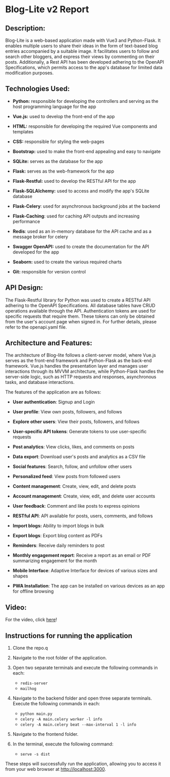 # Blog-Lite v2 Report

## Description:

Blog-Lite is a web-based application made with Vue3 and Python-Flask. It
enables multiple users to share their ideas in the form of text-based
blog entries accompanied by a suitable image. It facilitates users to
follow and search other bloggers, and express their views by commenting
on their posts. Additionally, a Rest API has been developed adhering to
the OpenAPI Specifications, which permits access to the app\'s database
for limited data modification purposes.

## Technologies Used:

-   **Python:** responsible for developing the controllers and serving
    as the host programming language for the app

-   **Vue.js:** used to develop the front-end of the app

-   **HTML:** responsible for developing the required Vue components and
    templates

-   **CSS:** responsible for styling the web-pages

-   **Bootstrap:** used to make the front-end appealing and easy to
    navigate

-   **SQLite:** serves as the database for the app

-   **Flask:** serves as the web-framework for the app

-   **Flask-Restful:** used to develop the RESTful API for the app

-   **Flask-SQLAlchemy:** used to access and modify the app\'s SQLite
    database

-   **Flask-Celery**: used for asynchronous background jobs at the
    backend

-   **Flask-Caching**: used for caching API outputs and increasing
    performance

-   **Redis**: used as an in-memory database for the API cache and as a
    message broker for celery

-   **Swagger OpenAPI:** used to create the documentation for the API
    developed for the app

-   **Seaborn:** used to create the various required charts

-   **Git:** responsible for version control

## API Design:

The Flask-Restful library for Python was used to create a RESTful API
adhering to the OpenAPI Specifications. All database tables have CRUD
operations available through the API. Authentication tokens are used for
specific requests that require them. These tokens can only be obtained
from the user\'s account page when signed in. For further details,
please refer to the openapi.yaml file.

## Architecture and Features:

The architecture of Blog-lite follows a client-server model, where
Vue.js serves as the front-end framework and Python-Flask as the
back-end framework. Vue.js handles the presentation layer and manages
user interactions through its MVVM architecture, while Python-Flask
handles the server-side logic, such as HTTP requests and responses,
asynchronous tasks, and database interactions.

The features of the application are as follows:

-   **User authentication**: Signup and Login

-   **User profile**: View own posts, followers, and follows

-   **Explore other users**: View their posts, followers, and follows

-   **User-specific API tokens**: Generate tokens to use user-specific
    requests

-   **Post analytics**: View clicks, likes, and comments on posts

-   **Data export**: Download user\'s posts and analytics as a CSV file

-   **Social features**: Search, follow, and unfollow other users

-   **Personalized feed**: View posts from followed users

-   **Content management**: Create, view, edit, and delete posts

-   **Account management**: Create, view, edit, and delete user accounts

-   **User feedback**: Comment and like posts to express opinions

-   **RESTful API**: API available for posts, users, comments, and
    follows

-   **Import blogs:** Ability to import blogs in bulk

-   **Export blogs**: Export blog content as PDFs

-   **Reminders**: Receive daily reminders to post

-   **Monthly engagement report**: Receive a report as an email or PDF
    summarizing engagement for the month

-   **Mobile Interface**: Adaptive Interface for devices of various
    sizes and shapes

-   **PWA Installation**: The app can be installed on various devices as
    an app for offline browsing

## Video:

For the video, click
[here](https://drive.google.com/file/d/1m0fumBfuETH1ZQDZ2E0Zuaw2iBo1-d8x/view?usp=sharing)!

## Instructions for running the application

1. Clone the repo.q
2. Navigate to the root folder of the application.
3. Open two separate terminals and execute the following commands in each:

    * `redis-server`
    * `mailhog`
4. Navigate to the backend folder and open three separate terminals. Execute the following commands in each:

    * `python main.py`
    * `celery -A main.celery worker -l info`
    * `celery -A main.celery beat --max-interval 1 -l info`
5. Navigate to the frontend folder.
6. In the terminal, execute the following command:

    * `serve -s dist`

These steps will successfully run the application, allowing you to access it from your web browser at [http://localhost:3000](http://localhost:3000).